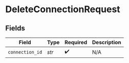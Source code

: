 # DeleteConnectionRequest


## Fields

| Field              | Type               | Required           | Description        |
| ------------------ | ------------------ | ------------------ | ------------------ |
| `connection_id`    | *str*              | :heavy_check_mark: | N/A                |
